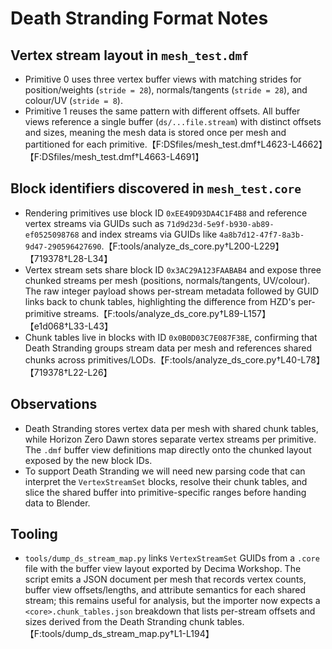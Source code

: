 # Death Stranding Format Notes

## Vertex stream layout in `mesh_test.dmf`
- Primitive 0 uses three vertex buffer views with matching strides for position/weights (`stride = 28`), normals/tangents (`stride = 28`), and colour/UV (`stride = 8`).
- Primitive 1 reuses the same pattern with different offsets.  All buffer views reference a single buffer (`ds/...file.stream`) with distinct offsets and sizes, meaning the mesh data is stored once per mesh and partitioned for each primitive.【F:DSfiles/mesh_test.dmf†L4623-L4662】【F:DSfiles/mesh_test.dmf†L4663-L4691】

## Block identifiers discovered in `mesh_test.core`
- Rendering primitives use block ID `0xEE49D93DA4C1F4B8` and reference vertex streams via GUIDs such as `71d9d23d-5e9f-b930-ab89-ef0525098768` and index streams via GUIDs like `4a8b7d12-47f7-8a3b-9d47-290596427690`.【F:tools/analyze_ds_core.py†L200-L229】【719378†L28-L34】
- Vertex stream sets share block ID `0x3AC29A123FAABAB4` and expose three chunked streams per mesh (positions, normals/tangents, UV/colour).  The raw integer payload shows per-stream metadata followed by GUID links back to chunk tables, highlighting the difference from HZD's per-primitive streams.【F:tools/analyze_ds_core.py†L89-L157】【e1d068†L33-L43】
- Chunk tables live in blocks with ID `0x0B0D03C7E087F38E`, confirming that Death Stranding groups stream data per mesh and references shared chunks across primitives/LODs.【F:tools/analyze_ds_core.py†L40-L78】【719378†L22-L26】

## Observations
- Death Stranding stores vertex data per mesh with shared chunk tables, while Horizon Zero Dawn stores separate vertex streams per primitive.  The `.dmf` buffer view definitions map directly onto the chunked layout exposed by the new block IDs.
- To support Death Stranding we will need new parsing code that can interpret the `VertexStreamSet` blocks, resolve their chunk tables, and slice the shared buffer into primitive-specific ranges before handing data to Blender.

## Tooling
- `tools/dump_ds_stream_map.py` links `VertexStreamSet` GUIDs from a `.core` file with the buffer view layout exported by Decima Workshop. The script emits a JSON document per mesh that records vertex counts, buffer view offsets/lengths, and attribute semantics for each shared stream; this remains useful for analysis, but the importer now expects a `<core>.chunk_tables.json` breakdown that lists per-stream offsets and sizes derived from the Death Stranding chunk tables.【F:tools/dump_ds_stream_map.py†L1-L194】
